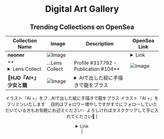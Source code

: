 <div align="center">

# Digital Art Gallery

## Trending Collections on OpenSea

| Collection Name                       | Image                                                                                     | Description                       | OpenSea Link                                                                                          |
|---------------------------------------|-------------------------------------------------------------------------------------------|-----------------------------------|--------------------------------------------------------------------------------------------------------|
| **neoner** | ![Image](https://i.seadn.io/s/raw/files/a25292ba44aa5aebc3d2168f878cd64b.jpg?w=500&auto=format?w=200&auto=format) |  | <details><summary>Link</summary>[neoner](https://opensea.io/collection/neoner)</details> |
| **<details><summary>Lens Collect | ...</summary>Lens Collect | Profile #317792 - Publication #104</details>** | ![Image](https://i.seadn.io/s/raw/files/3d21430c018236ddefdaaafa82bc3a07.jpg?w=500&auto=format?w=200&auto=format) |  | <details><summary>Link</summary>[Lens Collect | Profile #317792 - Publication #104](https://opensea.io/collection/lens-collect-profile-317792-publication-104)</details> |
| **🤝HJD『AI+』少女と龍** | ![Image](https://i.seadn.io/s/raw/files/1506278e833ae155a6e4380c7082cce3.png?w=500&auto=format?w=200&auto=format) | <details><summary>AIで出した絵に手描きで龍をプラス
イラスト『AI +』をフ...</summary>AIで出した絵に手描きで龍をプラス
イラスト『AI +』をフリミンいたします
⠀
目的はフォロワー増やしですがすでにフォローしていただいている方もお気軽にお迎えください✨
よろしければタスククリアして手に入れてください🌈</details> | <details><summary>Link</summary>[🤝HJD『AI+』少女と龍](https://opensea.io/collection/hjd-ai-shao-nu-tolong)</details> |

</div>